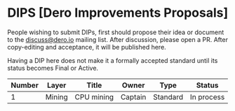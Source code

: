 # DIPS [Dero Improvements Proposals]

People wishing to submit DIPs, first should propose their idea or document to the discuss@dero.io mailing list. After discussion, please open a PR. After copy-editing and acceptance, it will be published here.

Having a DIP here does not make it a formally accepted standard until its status becomes Final or Active. 

|Number| 	Layer| 	Title |	Owner |	Type |	Status |
|------|-------|--------|-------|------|---------|
| 1| Mining| CPU mining | Captain|  Standard| In process|


